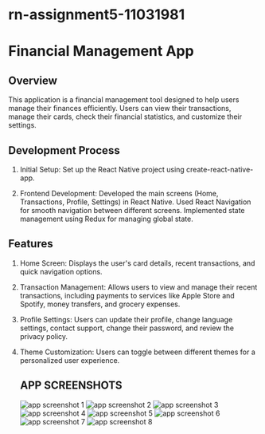 # rn-assignment5-11031981

# Financial Management App

## Overview
This application is a financial management tool designed to help users manage their finances efficiently. Users can view their transactions, manage their cards, check their financial statistics, and customize their settings.

## Development Process
1) Initial Setup:
Set up the React Native project using create-react-native-app.

2) Frontend Development:
Developed the main screens (Home, Transactions, Profile, Settings) in React Native.
Used React Navigation for smooth navigation between different screens.
Implemented state management using Redux for managing global state.

## Features
1) Home Screen: Displays the user's card details, recent transactions, and quick navigation options.
2) Transaction Management: Allows users to view and manage their recent transactions, including payments to services like Apple Store and Spotify, money transfers, and grocery expenses.
3) Profile Settings: Users can update their profile, change language settings, contact support, change their password, and review the privacy policy.
4) Theme Customization: Users can toggle between different themes for a personalized user experience.

   ## APP SCREENSHOTS
   ![app screenshot 1](https://github.com/theodanielsjr101/rn-assignment5-11031981/assets/150858757/49dff0a7-11cf-4816-8f45-590df29df381)
![app screenshot 2](https://github.com/theodanielsjr101/rn-assignment5-11031981/assets/150858757/1a26bd1c-e5f7-4c6b-899b-e21315de2640)
![app screenshot 3](https://github.com/theodanielsjr101/rn-assignment5-11031981/assets/150858757/6b6ad5e4-d15c-4600-91b3-b5a18a165bc9)
![app screenshot 4](https://github.com/theodanielsjr101/rn-assignment5-11031981/assets/150858757/ee61bbad-2520-4882-b13d-24c33c3215d9)
![app screenshot 5](https://github.com/theodanielsjr101/rn-assignment5-11031981/assets/150858757/d9aa7bda-a5b7-41cd-8259-cf20e62d1556)
![app screenshot 6](https://github.com/theodanielsjr101/rn-assignment5-11031981/assets/150858757/8c41d0a7-74b8-439e-aac9-6cb0d15743dd)
![app screenshot 7](https://github.com/theodanielsjr101/rn-assignment5-11031981/assets/150858757/00e8dddc-a1c8-484d-8ac6-3788d64d6c64)
![app screenshot 8](https://github.com/theodanielsjr101/rn-assignment5-11031981/assets/150858757/43173cf0-8663-40a1-acc8-5716f8809196)
